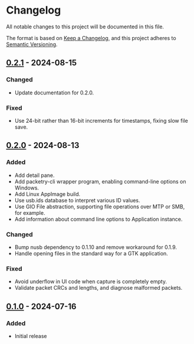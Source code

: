 # Changelog

All notable changes to this project will be documented in this file.

The format is based on [Keep a Changelog](https://keepachangelog.com/en/1.1.0/),
and this project adheres to [Semantic Versioning](https://semver.org/spec/v2.0.0.html).

<!--
## [Unreleased]
-->

## [0.2.1] - 2024-08-15

### Changed

- Update documentation for 0.2.0.

### Fixed

- Use 24-bit rather than 16-bit increments for timestamps, fixing slow file
  save.


## [0.2.0] - 2024-08-13

### Added

- Add detail pane.
- Add packetry-cli wrapper program, enabling command-line options on Windows.
- Add Linux AppImage build.
- Use usb.ids database to interpret various ID values.
- Use GIO File abstraction, supporting file operations over MTP or SMB, for
  example.
- Add information about command line options to Application instance.

### Changed
- Bump nusb dependency to 0.1.10 and remove workaround for 0.1.9.
- Handle opening files in the standard way for a GTK application.

### Fixed
- Avoid underflow in UI code when capture is completely empty.
- Validate packet CRCs and lengths, and diagnose malformed packets.


## [0.1.0] - 2024-07-16

### Added

- Initial release


[Unreleased]: https://github.com/greatscottgadgets/packetry/compare/v0.2.1...HEAD
[0.2.1]: https://github.com/greatscottgadgets/packetry/compare/v0.2.0...v0.2.1
[0.2.0]: https://github.com/greatscottgadgets/packetry/compare/v0.1.0...v0.2.0
[0.1.0]: https://github.com/greatscottgadgets/packetry/releases/tag/v0.1.0
